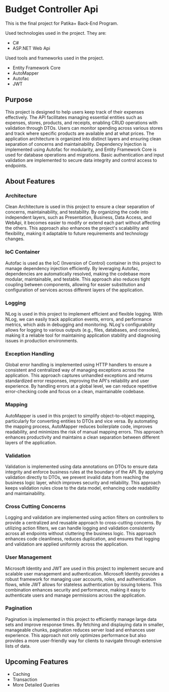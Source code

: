 # Budget Controller Api

This is the final project for Patika+ Back-End Program. 

Used technologies used in the project. They are:

- C#
- ASP.NET Web Api

Used tools and frameworks used in the project.

- Entity Framework Core
- AutoMapper
- Autofac
- JWT

## Purpose

This project is designed to help users keep track of their expenses effectively. The API facilitates 
managing essential entities such as expenses, stores, products, and receipts, enabling CRUD 
operations with validation through DTOs. Users can monitor spending across various stores and track 
where specific products are available and at what prices. The application architecture is organized 
into distinct layers and ensuring clean separation of concerns and maintainability. Dependency 
Injection is implemented using Autofac for modularity, and Entity Framework Core is used for 
database operations and migrations. Basic authentication and input validation are implemented to 
secure data integrity and control access to endpoints.

## About Features

### Architecture
  
Clean Architecture is used in this project to ensure a clear separation of concerns, maintainability, and testability. By organizing the code into independent layers, such as Presentation, Business, Data Access, and WebApi, it becomes easier to modify or extend each part without affecting the others. This approach also enhances the project's scalability and flexibility, making it adaptable to future requirements and technology changes.

### IoC Container

Autofac is used as the IoC (Inversion of Control) container in this project to manage dependency injection efficiently. By leveraging Autofac, dependencies are automatically resolved, making the codebase more modular, maintainable, and testable. This approach also reduces tight coupling between components, allowing for easier substitution and configuration of services across different layers of the application.

### Logging

NLog is used in this project to implement efficient and flexible logging. With NLog, we can easily track application events, errors, and performance metrics, which aids in debugging and monitoring. NLog's configurability allows for logging to various outputs (e.g., files, databases, and consoles), making it a reliable tool for maintaining application stability and diagnosing issues in production environments.

### Exception Handling

Global error handling is implemented using HTTP handlers to ensure a consistent and centralized way of managing exceptions across the application. This approach captures unhandled exceptions and returns standardized error responses, improving the API's reliability and user experience. By handling errors at a global level, we can reduce repetitive error-checking code and focus on a clean, maintainable codebase.

### Mapping

AutoMapper is used in this project to simplify object-to-object mapping, particularly for converting entities to DTOs and vice versa. By automating the mapping process, AutoMapper reduces boilerplate code, improves readability, and minimizes the risk of manual mapping errors. This approach enhances productivity and maintains a clean separation between different layers of the application.

### Validation

Validation is implemented using data annotations on DTOs to ensure data integrity and enforce business rules at the boundary of the API. By applying validation directly to DTOs, we prevent invalid data from reaching the business logic layer, which improves security and reliability. This approach keeps validation rules close to the data model, enhancing code readability and maintainability.

### Cross Cutting Concerns

Logging and validation are implemented using action filters on controllers to provide a centralized and reusable approach to cross-cutting concerns. By utilizing action filters, we can handle logging and validation consistently across all endpoints without cluttering the business logic. This approach enhances code cleanliness, reduces duplication, and ensures that logging and validation are applied uniformly across the application.

### User Management

Microsoft Identity and JWT are used in this project to implement secure and scalable user management and authentication. Microsoft Identity provides a robust framework for managing user accounts, roles, and authentication flows, while JWT allows for stateless authentication by issuing tokens. This combination enhances security and performance, making it easy to authenticate users and manage permissions across the application.

### Pagination

Pagination is implemented in this project to efficiently manage large data sets and improve response times. By fetching and displaying data in smaller, manageable chunks, pagination reduces server load and enhances user experience. This approach not only optimizes performance but also provides a more user-friendly way for clients to navigate through extensive lists of data.

## Upcoming Features

- Caching
- Transaction
- More Detailed Queries
  

